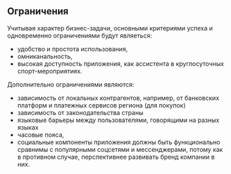 ## Ограничения
Учитывая характер бизнес-задачи, основными критериями успеха и одновременно ограничениями будут являеться: 
- удобство и простота использования,
- омниканальность,
- высокая доступность приложения, как ассистента в круглосуточных спорт-мероприятиях. 

 Дополнительно ограничениями являются:
 - зависимость от локальных контрагентов, например, от банковских платформ и платежных сервисов региона (для покупок)
 - зависимость от законодательства страны
 - языковые барьеры между пользователями, говорящими на разных языках
 - часовые пояса,
 - социальные компоненты приложения должны быть функционально сравнимы с популярными соцсетями и мессенджерами, потому как в противном случае, перспективнее развивать бренд компании в них. 
